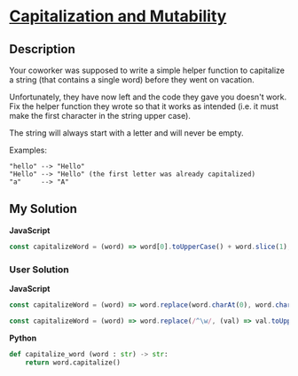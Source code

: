 # [Capitalization and Mutability](https://www.codewars.com/kata/595970246c9b8fa0a8000086)

## Description

Your coworker was supposed to write a simple helper function to capitalize a string (that contains a single word) before they went on vacation.

Unfortunately, they have now left and the code they gave you doesn't work. Fix the helper function they wrote so that it works as intended (i.e. it must make the first character in the string upper case).

The string will always start with a letter and will never be empty.

Examples:

```
"hello" --> "Hello"
"Hello" --> "Hello" (the first letter was already capitalized)
"a"     --> "A"
```

## My Solution

**JavaScript**

```js
const capitalizeWord = (word) => word[0].toUpperCase() + word.slice(1);
```

### User Solution

**JavaScript**

```js
const capitalizeWord = (word) => word.replace(word.charAt(0), word.charAt(0).toUpperCase());
```

```js
const capitalizeWord = (word) => word.replace(/^\w/, (val) => val.toUpperCase());
```

**Python**

```py
def capitalize_word (word : str) -> str:
    return word.capitalize()
```
